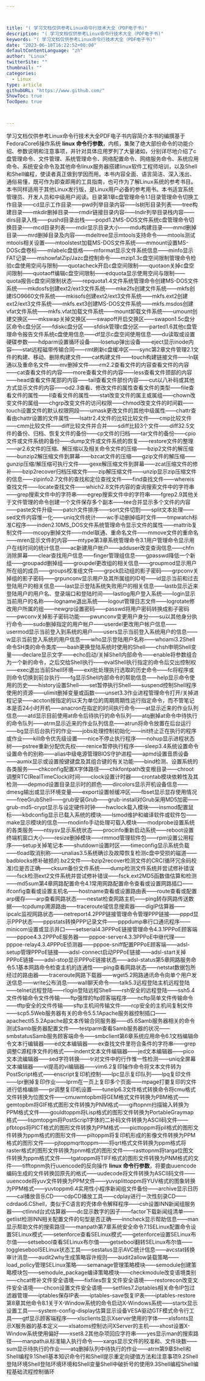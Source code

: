 ```yaml
---



title: "( 学习文档仅供参考Linux命令行技术大全（PDF电子书)"
description: "( 学习文档仅供参考Linux命令行技术大全（PDF电子书)"
keywords: "( 学习文档仅供参考Linux命令行技术大全（PDF电子书)"
date: "2023-06-18T16:22:52+08:00"
defaultContentLanguage: "zh"
author: "Linux"
twitterSite: ""
thumbnail: ""
categories:
  - Linux
type: article
githubURL: "https://www.github.com/"
ShowToc: true
TocOpen: true



---
```


学习文档仅供参考Linux命令行技术大全PDF电子书内容简介本书的编撰基于FedoraCore6操作系统 **linux 命令行参数**，内核，集聚了绝大部份命令的功能介绍、参数说明和注意事项，并针对具体应用罗列了大量诸如，分别详尽地介绍了c盘管理命令、文件管理、系统管理命令、网络配置命令、网络服务命令、系统应用命令、系统安全命令及其他命令linux服务器搭建linux软件工程师培训，以及Shell和Shell编程，使读者真正做到学因而用。本书内容全面、语言简洁、深入浅出、通俗易懂，既可作为即查即用的工具指南，也可作为了解Linux系统的参考书目。本书同样适用于其他Linux发行版，是Linux用户必备的参考用书。本书适宜系统管理员、开发人员和中级用户阅读。目录第1章c盘管理命令1.1目录管理命令切换工作目录——cd显示工作目录——pwd列举目录内容——ls树形目录列表——tree构建目录——mkdir删掉目录——rmdir链接目录内容——lndir列举目录栈内容——dirs目录入栈——pushd目录出栈——popd1.2MS-DOS文件系统c盘管理命令切换目录——mcd目录列表——mdir显示目录大小——mdu构建目录——mmd删掉目录——mrd删掉目录及内容——mdeltree显示mtools支持命令——mtools测试mtools相关设置——mtoolstest加载MS-DOS文件系统——mmount设置MS-DOSc盘卷标——mlabelc盘低格——mformat显示文件系统信息——minfo显示FAT记录——mshowfatZip/Jazc盘控制命令——mzip1.3c盘空间限制管理命令检验c盘使用空间与限制——quotacheck开启c盘空间限制——quotaon关掉c盘空间限制——quotaoff编辑c盘空间限制——edquota显示使用空间与限制——quota报告c盘空间限制状态——repquota1.4文件系统管理命令创建MS-DOS文件系统——mkdosfs创建ext2/ext3文件系统——mke2fs创建文件系统——mkfs创建ISO9660文件系统——mkisofs创建ext2/ext3文件系统——mkfs.ext2创建ext2/ext3文件系统——mkfs.ext3创建MS-DOS文件系统——mkfs.msdos创建vfat文件系统——mkfs.vfat加载文件系统——mount卸载文件系统——umount创建交换区——mkswap关掉交换区——swapoff开启交换区——swapon1.5c盘分区命令c盘分区——fdiskc盘分区——sfdisk管理c盘分区——parted1.6其他c盘管理命令报告文件系统c盘使用信息——df显示c盘空间使用信息——du读取或设置硬碟参数——hdparm设置循环设备——losetup弹出设备——eject显示inode内容——stat远程磁带传输合同——rmt刷新c盘缓冲区——sync第2章文件管理2.1文件的构建、移动、删除构建文件——cat构建文件——touch构建链接文件——ln联通以及重命名文件——mv删掉文件——rm2.2查看文件的内容查看文件的内容——cat查看文件的内容——more查看文件的内容——less查看文件颈部的内容——head查看文件尾部的内容——tail查看文件部份内容——cut以八补码或其他方式显示文件的内容——od2.3查看、修改文件的属性查看文件的类型——file查看文件的属性——ll查看文件的属性——stat改变文件的属主或属组——chown改变文件的属组——chgrp改变文件的访问权限——chmod改变文件的时间戳——touch设置文件的默认权限网段——umask更改文件的其他中级属性——chattr查看由chattr设置的文件属性——lsattr2.4文件的比较比较文件——cmp比较文件——cmm比较文件——diff比较文件并合并——sdiff比较3个文件——diff32.5文件的备份、归档、恢复文件的备份——cp文件的归档——tar文件的备份——cpio文件或文件系统的备份——dump文件或文件系统的恢复——restore文件的整理——ar2.6文件的压缩、解压缩以及相关命令文件的压缩——bzip2文件的解压缩——bunzip2解压缩文件到屏幕——bzcat文件的压缩——gzip文件的解压缩——gunzip压缩/解压缩可执行文件——gexe解压缩文件到屏幕——zcat压缩文件的修补——bzip2recover归档压缩文件——zip解压缩文件——unzip显示zip压缩文件的信息——zipinfo2.7文件的查找和定位查找文件——find查找文件——whereis查找文件——locate查找文件——which2.8文件内容的查询搜索文件中的字符串——grep搜索文件中的字符串——egrep搜索文件中的字符串——fgrep2.9其他关于文件管理的命令创建一个文件保存多个副本——tee合并显示多个文件的内容——paste文件升级——patch文件排序——sort文件切割——split文本处理——sed文件内容惟一化——uniq文件统计——wc手动删掉临时文件——tmpwatch标准C程序——inden2.10MS_DOS文件系统管理命令显示文件的属性——mattrib复制文件——mcopy删掉文件——mdel联通、重命名文件——mmove文件的重命名——mren显示文件的内容——mtype第3章系统管理命令3.1用户管理命令显示用户在线时间的统计信息——ac新建用户帐户——adduser改变查询信息——chfn消除屏幕——clear查找用户信息——finger管理组信息——gpasswd降低一个新组——groupadd删掉组——groupdel更改组的相关信息——groupmod显示用户所在组的成员——groups校准组文件——grpck启动组的影子密码——grpconv关掉组的影子密码——grpunconv显示用户及其所属组的ID号——id显示当前和过去登陆用户的相关信息——last显示登陆系统失败用户的相关信息——lastb显示近来登陆用户的用户名、登录端口和登陆时间——lastlog用户登入系统——login显示当前用户的名称——logname退出系统——logout管理日志文件——logrotate修改用户所属的组——newgrp设置密码——passwd将用户密码转换成影子密码——pwconv关掉影子密码功能——pwunconv变更用户身分——su以其他身分执行命令——sudo删掉指定的用户帐户——userdel更改用户帐户信息——usermod显示当前登入到系统的用户——users显示当前登入系统用户的信息——w显示当前登入系统的用户信息——who显示登陆用户名称——whoami3.2Shell命令SH类的命令类库——bash更换登陆系统时使用的Shell——chsh申明Shell变量——declare显示文字——echo启动/关掉Shell内部命令——enable将参数组合为一个新的命令，之后交给Shell执行——evalShell执行指定的命令后交出控制权——exec退出当前Shell环境——exit批处理执行选取的历史命令——fc将程序或则命令切换到前台执行——fg显示Shell内部命令的帮助信息——help显示命令使用的历史——history设置Shell——set暂停执行Shell——suspend控制Shell程序使用的资源——ulimit删掉变量或函数——unset3.3作业进程管理命令打开/关掉进程记录——accton按指定的以天为单位的周期周期性运行指定命令，而不管笔记本是否24小时开机——anacron在指定的时间执行命令——at显示近来的作业队列信息——atd显示目前使用at命令后待执行的命令队列——atq删掉at命令中待执行的命令队列——atrm显示近来的作业队列信息——atrun将命令放置在后台运行——bg显示后台执行的作业——jobs处理控制初始化——init终止正在执行的程序或作业——kill命令优先级设置——nice不停止执行程序——nohup显示进程状态树——pstree重新分配优先权——renice暂停执行程序——sleep3.4系统设置命令设置命令的别称——alias中级电源管理BIOS守护进程——apmd设置音质设备——aumix显示或设置按键键盘及其组合键的有关功能——bind检测、设置系统的各类服务——chkconfig配置X字体路径——chkfontpath改变根目录——chroot调整RTC(RealTimeClock)时间——clock设置计时器——crontab模块依赖性及其检测——depmod设置目录显示时的颜色——dircolors显示开机设备信息——dmesg输出或显示环境变量——export设置帧缓冲区——fbset显示显存使用情况——freeGrubShell——grub安装Grub——grub-install对Grub采用MD5加密——grub-md5-crypt显示与设定硬件时钟——hwclock载入模块——insmod配置鼠标——kbdconfig显示已载入系统的模块——lsmod维护和编译软件或软件包——make显示模块的信息——modinfo手动处理可载入模块——modprobe设置系统的各类服务——ntsysv显示系统状态——procinfo重新启动系统——reboot设置终端机窗口大小——resize删掉模块——rmmod管理软件包——rpm设置公用程序——setup关掉笔记本——shutdown设置时区——timeconfig显示系统负载——tload取消别称——unalias3.5系统确诊及故障恢复检测c盘中受损的磁道——badblocks修补破损的.bz2文件——bzip2recover检测文件的CRC(循环冗余码校准)位是否正确——cksum备份文件系统——dump检测文件系统并尝试修补错误——fsck检测ext2文件系统并尝试修补错误——fsck.ext2MD5函数值估算和检测——md5sum第4章网路配置命令4.1常用网路配置命令查看或设置网路插口——ifconfig查看或设置主机名——hostname查看或设置路由表——route查看或配置arp缓存——arp查看网路状态——nestat检查网路主机——ping转存网路传送数据——tcpdump溯源路由——traceroute域信息搜索器——digIP估算器——ipcalc监视网路状态——netreport4.2PPP链接管理命令管理PPP链接——pppd显示PPP状态——pppstats转换PPP记录文件——pppdump串行口通讯程序——minicom设置或显示并口——setserial4.3PPPoE链接管理命令4.3.1PPPoE顾客端——pppoe4.3.2PPPoE服务器——pppoe-server4.3.3PPPoE中继代理——pppoe-relay4.3.4PPPoE侦测器——pppoe-sniff配置PPPoE顾客端——adsl-setup管理PPPoE链接——adsl-connect启动PPPoE链接——adsl-start关掉PPPoE链接——adsl-stop显示PPPoE链接状态——adsl-status第5章网路服务命令5.1基本网路命令检查主机的连通性——ping查看网路状态——netstat数据包所经过的路由器——traceroute网路下载器——wget5.2网路通讯命令向单个用户发送信息——write公布消息——wall聊天命令——talk5.3远程登陆主机远程登陆——telnet远程登陆——rlogin登陆远程Shell——rsh安全的远程登陆——ssh5.4文件传输命令文件传输——ftp强悍的ftp顾客端程序——ncftp简单文件传输命令——tftp安全的文件传输——sftp主机间传输文件——rcp安全的主机间复制文件——scp5.5Web服务器有关的命令5.5.1Apache服务器控制插口——apachectl5.5.2Apache超文本传输合同服务器——d5.6Samb服务器相关的命令测试Samb服务器配置文件——testparm查看Samb服务器的状况——smbstatusSamb服务顾客端命令——smbclient第6章系统应用命令6.1文档编辑命令文本行编辑器——ed文本编辑器——ex查找文件里符合条件的字符串——grep调整C源程序文件的格式——indent文本文件编辑器——jed文本编辑器——pico文本流编辑器——sed字符转换——tr对文件中的行作惟一性检测——uniq全屏幕文本编辑器——vi提高的vi编辑器——vim6.2复印操作命令将文本文件转为PostScript格式——enscript复印机控制——lpc显示复印队列——lpq复印文件——lpr删掉复印作业——lprm在一页上复印多个页面——mpage打要复印的文件进行低格编排——pr调整复印机设置——tunelp6.3文件格式转换命令将cmu格式文件转换为位图文件——cmuwmtopbm将GEM格式文件转换为PBM格式——gemtopbm将GIF格式图形文件转换为PNM格式——giftopnm扫描输入转换为PPM格式文件——gouldtoppm将Lisp格式的图形文件转换为PortableGraymap格式——lispmtopgm将PostScrip1字体的二补码文件转换为ASCII码文件——pfbtops将PICT格式的图形文件转换为PPM格式——picttoppm将pil格式的图形文件转换为ppm格式的图形文件——piltoppm将复印机形成的影像文件转换为PPM格式的图形文件——pjtoppmqrttoppm——将qrt格式文件转换为ppm格式将raster格式的图形文件转换为pnm格式的图形文件——rasttopnm将targa位图文件转换为ppm格式文件——tgatoppm将TIFF格式的图形文件转换为PNM格式的文件——tifftopnm执行uuencode的反向操作 **linux 命令行参数**，将要由uuencode编码生成的文件转换回原先的格式——uudecode将文件转换为ASCII码文件——uuencode将yuv文件转换为PPM文件——yuvsplittoppm将YUV格式的图象转换为PPM格式——yuvtoppm6.4实用性小程序新闻组文件备份——archive显示日历——cal播放音乐CD——cdpCD播放工具——cdplay进行一次性刻录CD——cdrdao6.CShell，类似于C语言的壳体命令解释程序——csh设置INN新闻组服务器——ctlinnd台式估算器——dc显示数字的因子——factor下载新闻组清单——getlist检测INN相关配置文件的句型是否正确——inncheck显示帮助信息——man显示帮助文件的搜索路径——manpath第7章系统安全命令7.1SELinux配置命令设置SELinux模式——setenforce查看SELinux模式——getenforce设置SELinux布尔值——setsebool查看SELinux布尔值——getsebool翻转SELinux布尔值——toggleseboolSELinux状态工具——sestatus显示AVC统计信息——avcstat转换审计消息——audit2why生成策略容许规则——audit2allow装载策略——load_policy管理SELinux策略——semanage管理策略模块——semodule创建策略模块包——semodule_package编译策略模块——checkmodule改变语境类别——chcat修补文件安全语境——fixfiles恢复文件安全语境——restorecon改变文件安全语境——chcon设置文件安全语境——setfiles7.2iptables相关命令IP包过滤器管理——iptables保存IP表——iptables-save恢复IP表——iptables-restore第8章其他命令8.1关于X-Window系统的命令启动X-Windows系统——startx显示设置工具——system-config-display估算显示设备VESA驱动GTF模式命令行工具——gtf显示顾客端程序——xlsclients显示Xserver使用的字体——xlsfonts显示X服务器的基本定义——xlsatoms控制访问XServer的主机——xhost设置X-Window系统使用偏好——xset8.2其他杂项回应字符串——yes显示man的搜索路径——manpath从标准输入执行命令——xargs显示文件的校准和、文件块数——sum显示待执行的作业——atq删掉队列中待执行的作业——atrm第9章Shell和Shell编程9.1Shell基本知识命令行和Shell提示重定向键值方法和注意事项9.2Shell登陆环境Shell登陆环境环境和Shell变量Shell中破折号的使用9.3Shell编程Shell编程基础流程控制循环